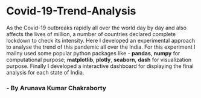 # Covid-19-Trend-Analysis
As the Covid-19 outbreaks rapidly all over the world day by day and also affects the lives of million, a number of countries declared complete lockdown to check its intensity. Here I developed an experimental approach to analyse the trend of this pandemic all over the India. For this experiment I mailny used some popular python packages like - **pandas**, **numpy** for computational purpose; **matplotlib**, **plotly**, **seaborn**, **dash** for visualization purpose. Finally I developed a interactive dashboard for displaying the final analysis for each state of India.
### - By Arunava Kumar Chakraborty
